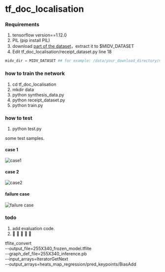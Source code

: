 # tf_doc_localisation

### Requirements

1. tensorflow version==1.12.0
2. PIL (pip install PIL)
3. download [part of the dataset](https://drive.google.com/drive/u/0/folders/1D7tv5NkFlnVWZQ3ViIO2EHpYK0nlGRfV)，extract it to $MIDV_DATASET
4. Edit tf_doc_localisation/receipt_dataset.py line 18 

``` python
midv_dir = MIDV_DATASET ## for example: /data/your_download_directory/midv_500
```

### how to train the network

1. cd tf_doc_localisation
2. mkdir data
3. python synthesis_data.py
4. python receipt_dataset.py
5. python train.py

### how to test

1. python test.py


some test samples.

#### case 1

![case1](https://raw.githubusercontent.com/RRanddom/tf_doc_localisation/master/raw_data/demo_images/case1.png)

#### case 2

![case2](https://raw.githubusercontent.com/RRanddom/tf_doc_localisation/master/raw_data/demo_images/case2.png)

#### failure case

![failure case](https://raw.githubusercontent.com/RRanddom/tf_doc_localisation/master/raw_data/demo_images/case3.png)

### todo

1. add evaluation code.
2. 🚧 🚧 🚧 🚧 🚧


tflite_convert \
    --output_file=255X340_frozen_model.tflite \
    --graph_def_file=255X340_inference.pb \
    --input_arrays=IteratorGetNext \
    --output_arrays=heats_map_regression/pred_keypoints/BiasAdd


